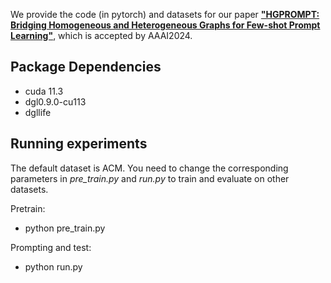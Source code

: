 We provide the code (in pytorch) and datasets for our paper [**"HGPROMPT: Bridging Homogeneous and Heterogeneous Graphs
for Few-shot Prompt Learning"**](https://arxiv.org/pdf/2312.01878.pdf), 
which is accepted by AAAI2024.

## Package Dependencies

- cuda 11.3
- dgl0.9.0-cu113
- dgllife

## Running experiments

The default dataset is ACM.  You need to change the corresponding parameters in *pre_train.py* and *run.py* to train and evaluate on other datasets.

Pretrain:

- python pre_train.py

Prompting and test:

- python run.py
